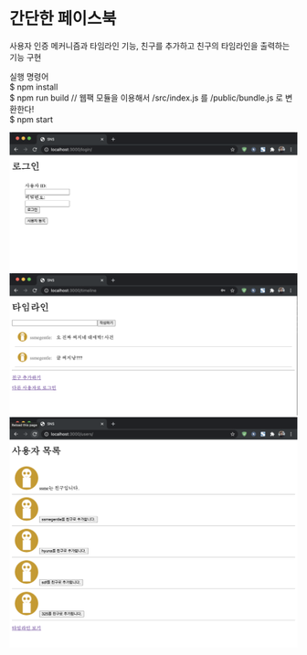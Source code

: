 # 간단한 페이스북

사용자 인증 메커니즘과 타임라인 기능,
친구를 추가하고 친구의 타임라인을 출력하는 기능 구현


실행 명령어 <br>
$ npm install <br>
$ npm run build       // 웹팩 모듈을 이용해서 /src/index.js 를 /public/bundle.js 로 변환한다! <br>
$ npm start <br>


![chat](./screenshots/login.png)
![chat](./screenshots/timeline.png)
![chat](./screenshots/add_friends.png)